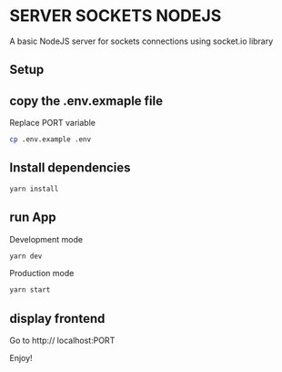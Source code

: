 # SERVER SOCKETS NODEJS

A basic NodeJS server for sockets connections using socket.io library

## Setup

## copy the .env.exmaple file

Replace PORT variable

```bash
cp .env.example .env
```

## Install dependencies

```bash
yarn install
```

## run App

Development mode

```bash
yarn dev
```

Production mode

```bash
yarn start
```

## display frontend

Go to http:// localhost:PORT

Enjoy!
